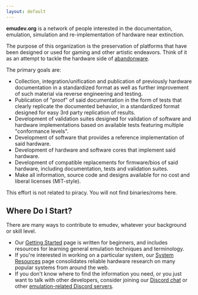 ```yaml
---
layout: default
---
```


<p class="lead"><b>emudev.org</b> is a network of people interested in the documentation, emulation, simulation and re-implementation of hardware near extinction.</p>

The purpose of this organization is the preservation of platforms that have been designed or used for gaming and other artistic endeavors. Think of it as an attempt to tackle the hardware side of [abandonware](https://en.wikipedia.org/wiki/Abandonware).

The primary goals are:
* Collection, integration/unification and publication of previously hardware documentation in a standardized format as well as further improvement of such material via reverse engineering and testing.
* Publication of "proof" of said documentation in the form of tests that clearly replicate the documented behavior, in a standardized format designed for easy 3rd party replication of results.
* Development of validation suites designed for validation of software and hardware implementations based on available tests featuring multiple "conformance levels".
* Development of software that provides a reference implementation of said hardware.
* Development of hardware and software cores that implement said hardware.
* Development of compatible replacements for firmware/bios of said hardware, including documentation, tests and validation suites.
* Make all information, source code and designs available for no cost and liberal licenses (MIT-style).

This effort is not related to piracy. You will not find binaries/roms here.

## Where Do I Start?

There are many ways to contribute to emudev, whatever your background or skill level.
* Our [Getting Started](/getting_started) page is written for beginners, and includes resources for learning general emulation techniques and terminology.
* If you're interested in working on a particular system, our [System Resources](/system_resources) page consolidates reliable hardware research on many popular systems from around the web.
* If you don't know where to find the information you need, or you just want to talk with other developers, consider joining our [Discord chat](https://discordapp.com/invite/dkmJAes) or other [emulation-related Discord servers](/discord_related).

